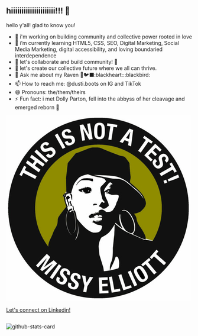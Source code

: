 ## hiiiiiiiiiiiiiiiiiiiii!!! 👋

<!--dustiboots
**dustiboots/dustiboots** is a ✨ _special_ ✨ repository because its `README.md` (this file) appears on your GitHub profile.-->

hello y'all! glad to know you!

- 🔭 i'm working on building community and collective power rooted in love
- 🌱 i’m currently learning HTML5, CSS, SEO, Digital Marketing, Social Media Marketing, digital accessibility, and loving boundaried interdependence
- 👯 let's collaborate and build community! :raised_hands:
- 🤔 let's create our collective future where we all can thrive.
- 💬 Ask me about my Raven 🖤🐦‍⬛:blackheart:::blackbird:
- 📫 How to reach me: @dusti.boots on IG and TikTok
- 😄 Pronouns: the/them/theirs
- ⚡ Fun fact: i met Dolly Parton, fell into the abbyss of her cleavage and emerged reborn :butterfly:

![graphic art stencil of missy elliott. text: "this is not a test. Missy Elliott"](https://github.com/dustiboots/dustiboots/blob/main/assets/Missy%20Elliott%20artworks-000104723271-sgt8j5-t500x500.jpg)

<!--START_SECTION:waka-->
[Let's connect on Linkedin!](https://linkedin.com/in/dustiyamaguchi)
<!--END_SECTION:waka-->
```markdown


```
![github-stats-card](https://kasroudra-stats-card.onrender.com/lang?user=dustiboots&theme=dark&layout=compact&type=piechart)
